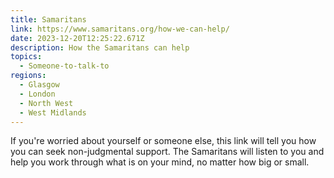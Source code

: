 ```yaml
---
title: Samaritans
link: https://www.samaritans.org/how-we-can-help/
date: 2023-12-20T12:25:22.671Z
description: How the Samaritans can help
topics:
  - Someone-to-talk-to
regions:
  - Glasgow
  - London
  - North West
  - West Midlands
---
```

If you're worried about yourself or someone else, this link will tell you how you can seek non-judgmental support. The Samaritans will listen to you and help you work through what is on your mind, no matter how big or small.